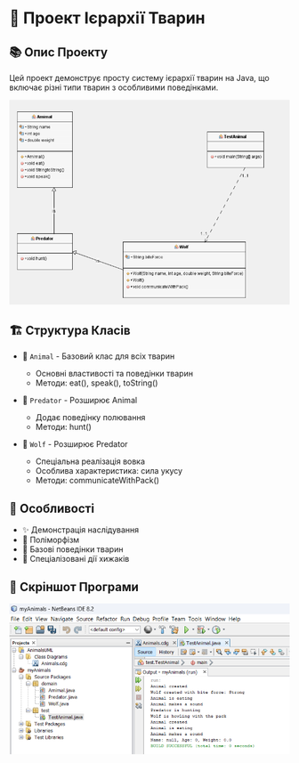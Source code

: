 
# 🦁 Проект Ієрархії Тварин 

## 📚 Опис Проекту
Цей проект демонструє просту систему ієрархії тварин на Java, що включає різні типи тварин з особливими поведінками.

![](https://github.com/ppc-ntu-khpi/inheritance-NikitaGaponov/blob/master/img/imgprogram.png)

## 🏗 Структура Класів
- 🐾 `Animal` - Базовий клас для всіх тварин
  - Основні властивості та поведінки тварин
  - Методи: eat(), speak(), toString()

- 🐺 `Predator` - Розширює Animal
  - Додає поведінку полювання
  - Методи: hunt()

- 🐺 `Wolf` - Розширює Predator
  - Спеціальна реалізація вовка
  - Особлива характеристика: сила укусу
  - Методи: communicateWithPack()

## 🔧 Особливості
- ✨ Демонстрація наслідування
- 🎯 Поліморфізм
- 📝 Базові поведінки тварин
- 🐾 Спеціалізовані дії хижаків


## 📸 Скріншот Програми

![](https://github.com/ppc-ntu-khpi/inheritance-NikitaGaponov/blob/master/img/imgtest.png)
